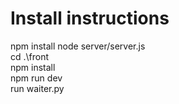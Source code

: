 # Install instructions

npm install
node server/server.js\
cd .\front\
npm install\
npm run dev\
run waiter.py
